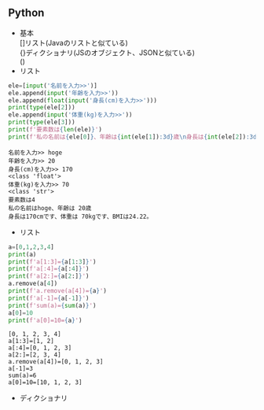 ## Python
- 基本  
[]リスト(Javaのリストと似ている)  
{}ディクショナリ(JSのオブジェクト、JSONと似ている)  
()
- リスト
~~~python
ele=[input('名前を入力>>')]
ele.append(input('年齢を入力>>'))
ele.append(float(input('身長(cm)を入力>>')))
print(type(ele[2]))
ele.append(input('体重(kg)を入力>>'))
print(type(ele[3]))
print(f'要素数は{len(ele)}')
print(f'私の名前は{ele[0]}、年齢は{int(ele[1]):3d}歳\n身長は{int(ele[2]):3d}cmです、体重は{int(ele[3]):3d}kgです、BMIは{float(ele[3])/(ele[2]/100)**2:.2f}。')
~~~
~~~
名前を入力>> hoge
年齢を入力>> 20
身長(cm)を入力>> 170
<class 'float'>
体重(kg)を入力>> 70
<class 'str'>
要素数は4
私の名前はhoge、年齢は 20歳
身長は170cmです、体重は 70kgです、BMIは24.22。
~~~
- リスト
~~~python
a=[0,1,2,3,4]
print(a)
print(f'a[1:3]={a[1:3]}')
print(f'a[:4]={a[:4]}')
print(f'a[2:]={a[2:]}')
a.remove(a[4])
print(f'a.remove(a[4])={a}')
print(f'a[-1]={a[-1]}')
print(f'sum(a)={sum(a)}')
a[0]=10
print(f'a[0]=10={a}')
~~~
~~~
[0, 1, 2, 3, 4]
a[1:3]=[1, 2]
a[:4]=[0, 1, 2, 3]
a[2:]=[2, 3, 4]
a.remove(a[4])=[0, 1, 2, 3]
a[-1]=3
sum(a)=6
a[0]=10=[10, 1, 2, 3]
~~~
- ディクショナリ
~~~python


~~~
~~~


~~~
